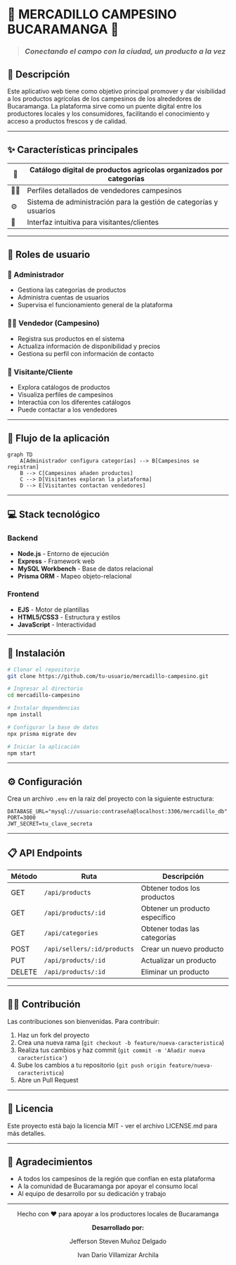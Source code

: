 # 🌿 MERCADILLO CAMPESINO BUCARAMANGA 🌿

> ### *Conectando el campo con la ciudad, un producto a la vez*

## 📝 Descripción

Este aplicativo web tiene como objetivo principal promover y dar visibilidad a los productos agrícolas de los campesinos de los alrededores de Bucaramanga. La plataforma sirve como un puente digital entre los productores locales y los consumidores, facilitando el conocimiento y acceso a productos frescos y de calidad.

---

## ✨ Características principales

| 🥕 | Catálogo digital de productos agrícolas organizados por categorías |
|---|-------------------------------------------------------------------|
| 👨‍🌾 | Perfiles detallados de vendedores campesinos |
| ⚙️ | Sistema de administración para la gestión de categorías y usuarios |
| 📱 | Interfaz intuitiva para visitantes/clientes |

---

## 👥 Roles de usuario

### 👑 Administrador
- Gestiona las categorías de productos
- Administra cuentas de usuarios
- Supervisa el funcionamiento general de la plataforma

### 🧑‍🌾 Vendedor (Campesino)
- Registra sus productos en el sistema
- Actualiza información de disponibilidad y precios
- Gestiona su perfil con información de contacto

### 🛒 Visitante/Cliente
- Explora catálogos de productos
- Visualiza perfiles de campesinos
- Interactúa con los diferentes catálogos
- Puede contactar a los vendedores

---

## 🔄 Flujo de la aplicación

```mermaid
graph TD
    A[Administrador configura categorías] --> B[Campesinos se registran]
    B --> C[Campesinos añaden productos]
    C --> D[Visitantes exploran la plataforma]
    D --> E[Visitantes contactan vendedores]
```

---

## 💻 Stack tecnológico

### Backend
- **Node.js** - Entorno de ejecución
- **Express** - Framework web
- **MySQL Workbench** - Base de datos relacional
- **Prisma ORM** - Mapeo objeto-relacional

### Frontend
- **EJS** - Motor de plantillas
- **HTML5/CSS3** - Estructura y estilos
- **JavaScript** - Interactividad

---

## 🚀 Instalación

```bash
# Clonar el repositorio
git clone https://github.com/tu-usuario/mercadillo-campesino.git

# Ingresar al directorio
cd mercadillo-campesino

# Instalar dependencias
npm install

# Configurar la base de datos
npx prisma migrate dev

# Iniciar la aplicación
npm start
```

---

## ⚙️ Configuración

Crea un archivo `.env` en la raíz del proyecto con la siguiente estructura:

```
DATABASE_URL="mysql://usuario:contraseña@localhost:3306/mercadillo_db"
PORT=3000
JWT_SECRET=tu_clave_secreta
```

---

## 📋 API Endpoints

| Método | Ruta | Descripción |
|--------|------|-------------|
| GET | `/api/products` | Obtener todos los productos |
| GET | `/api/products/:id` | Obtener un producto específico |
| GET | `/api/categories` | Obtener todas las categorías |
| POST | `/api/sellers/:id/products` | Crear un nuevo producto |
| PUT | `/api/products/:id` | Actualizar un producto |
| DELETE | `/api/products/:id` | Eliminar un producto |

---

## 👨‍💻 Contribución

Las contribuciones son bienvenidas. Para contribuir:

1. Haz un fork del proyecto
2. Crea una nueva rama (`git checkout -b feature/nueva-caracteristica`)
3. Realiza tus cambios y haz commit (`git commit -m 'Añadir nueva característica'`)
4. Sube los cambios a tu repositorio (`git push origin feature/nueva-caracteristica`)
5. Abre un Pull Request

---

## 📄 Licencia

Este proyecto está bajo la licencia MIT - ver el archivo LICENSE.md para más detalles.

---

## 🙏 Agradecimientos

- A todos los campesinos de la región que confían en esta plataforma
- A la comunidad de Bucaramanga por apoyar el consumo local
- Al equipo de desarrollo por su dedicación y trabajo

---

<div align="center">
  <p>Hecho con ❤️ para apoyar a los productores locales de Bucaramanga</p>
  <p><strong>Desarrollado por:</strong></p>
  <p>Jefferson Steven Muñoz Delgado</p>
  <p>Ivan Dario Villamizar Archila</p>
</div>
